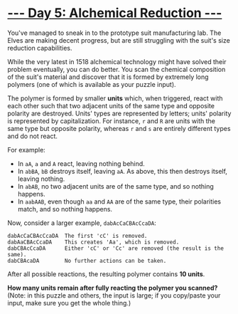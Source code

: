 # [--- Day 5: Alchemical Reduction ---](https://adventofcode.com/2018/day/5)
You've managed to sneak in to the prototype suit manufacturing lab. The 
Elves are making decent progress, but are still struggling with the suit's 
size reduction capabilities.

While the very latest in 1518 alchemical technology might have solved their 
problem eventually, you can do better. You scan the chemical composition of 
the suit's material and discover that it is formed by extremely long 
polymers (one of which is available as your puzzle input).

The polymer is formed by smaller **units** which, when triggered, react with 
each other such that two adjacent units of the same type and opposite 
polarity are destroyed. Units' types are represented by letters; units' 
polarity is represented by capitalization. For instance, `r` and `R` are units 
with the same type but opposite polarity, whereas `r` and `s` are entirely 
different types and do not react.

For example:

- In `aA`, `a` and `A` react, leaving nothing behind.
- In `abBA`, `bB` destroys itself, leaving `aA`. As above, this then destroys itself, leaving nothing.
- In `abAB`, no two adjacent units are of the same type, and so nothing happens.
- In `aabAAB`, even though `aa` and `AA` are of the same type, their polarities match, and so nothing happens.

Now, consider a larger example, `dabAcCaCBAcCcaDA`:

```
dabAcCaCBAcCcaDA  The first 'cC' is removed.
dabAaCBAcCcaDA    This creates 'Aa', which is removed.
dabCBAcCcaDA      Either 'cC' or 'Cc' are removed (the result is the same).
dabCBAcaDA        No further actions can be taken.
```

After all possible reactions, the resulting polymer contains **10 units**.

**How many units remain after fully reacting the polymer you scanned?** (Note: 
in this puzzle and others, the input is large; if you copy/paste your 
input, make sure you get the whole thing.)
